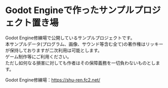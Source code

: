 # Godot Engineで作ったサンプルプロジェクト置き場

Godot Engine修練場で公開しているサンプルプロジェクトです。<br>
本サンプルデータ(プログラム、画像、サウンド等含む全て)の著作権はリッキーが保持しておりますが二次利用は可能とします。<br>
ゲーム制作等にご利用ください。<br>
ただし如何なる損害に対しても作者はその保障義務を一切負わないものとします。<br>

Godot Engine修練場：https://shu-ren.fc2.net/
